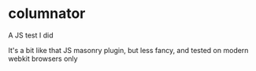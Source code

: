 # columnator
A JS test I did

It's a bit like that JS masonry plugin, but less fancy, and tested on
modern webkit browsers only